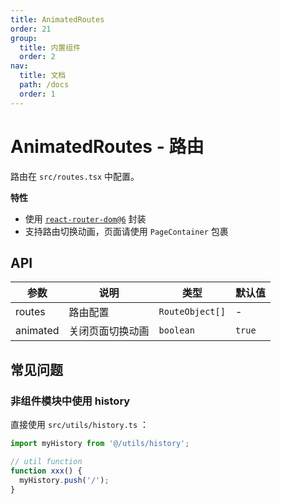 ```yaml
---
title: AnimatedRoutes
order: 21
group:
  title: 内置组件
  order: 2
nav:
  title: 文档
  path: /docs
  order: 1
---
```


# AnimatedRoutes - 路由

路由在 `src/routes.tsx` 中配置。

**特性**

- 使用 [`react-router-dom@6`](https://reactrouter.com/docs/en/v6/api#api-reference) 封装
- 支持路由切换动画，页面请使用 `PageContainer` 包裹

## API

| 参数     | 说明             | 类型            | 默认值 |
| -------- | ---------------- | --------------- | ------ |
| routes   | 路由配置         | `RouteObject[]` | -      |
| animated | 关闭页面切换动画 | `boolean`       | `true` |

## 常见问题

### 非组件模块中使用 history

直接使用 `src/utils/history.ts` ：

```typescript
import myHistory from '@/utils/history';

// util function
function xxx() {
  myHistory.push('/');
}
```
